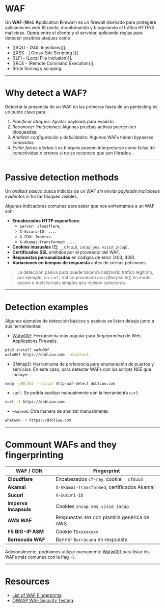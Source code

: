 # WAF 

Un **WAF** (**W**eb **A**pplication **F**irewall) es un firewall diseñado para protegere aplicaciones web filtrando, monitoreando y bloqueando el tráfico HTTP/S malicioso. Opera entre el cliente y el servidor, aplicando reglas para detectar posibles ataques como:

- [[SQLI - (SQL Injections)]].
- [[XSS  - ( Cross-Site Scripting )]].
- [[LFI - (Local File Inclusion)]].
- [[RCE - (Remote Command Execution)]].
- Brute forcing y scraping.

----
# Why detect a WAF? 

Detectar la presencia de un WAF en las primeras fases de un pentesting es un punto clave para:

1. *Planificar ataques*: Ajustar payloads para evadirlo.
2. *Reconocer limitaciones*: Algunas pruebas activas pueden ser bloqueadas.
3. *Analizar configuración y debilidades*: Algunos WAFs tienen bypasses conocidos.
4. *Evitar falsas alertas*: Los bloques pueden interpretarse como fallas de conectividad o errores si no se reconoce que son filtrados.

----
# Passive detection methods

Un *análisis pasivo* busca indicios de un WAF *sin enviar payloads maliciosos evidentes* ni forzar bloques visibles.

Algunos indicadores comunes para saber que nos enfrentamos a un WAF son:

- **Encabezados HTTP específicos**:
	- `Server: cloudflare`.
	- `X-Sucuri-ID: ...`.
	- `X-CDN: Imperva`.
	- `X-Akamai-Transformed: ...`.
- **Cookies inusuales** (Ej: `__cfduid`, `incap_ses`, `visid_incap`).
- **Certificados SSL** emitidos por el proveedor del WAF.
- **Respuestas personalizadas** en códigos de error (403, 406).
- **Variaciones en tiempos de respuesta** antes de ciertas peticiones.

> La detección pasiva pura puede hacersa nalizando tráfico legítimo, por ejemplo, un `curl`, tráfico proxieado con [[Burpsuite]] en modo pasivo o tools/scripts simples qeu revisen cabeceras.

----
# Detection examples

Algunos ejemplos de detección básicos y pasivos se listan debajo junto a sus herramientas:

- [Wafw00f](https://github.com/EnableSecurity/wafw00f): Herramienta más popular para *fingerprinting* de Web Applications Firewalls.
```bash
pip3 install wafw00f
wafw00f https://dobliuw.com --noattack
```

- [[Nmap]]: Herramienta de preferencia para enumeración de puertos y servicios. En este caso, para detectar WAFs con los scripts NSE que incluye:
```bash
nmap -p80,443 --script http-waf-detect dobliuw.com
```

- `curl`: Se podría analizar manualmente con la herramienta `curl`: 
```bash
curl -I https://dobliuw.com
```

- `whatweb`: Otra manera de analizar manualmente:
```bash
whatweb -v https://dobliuw.com
```

----
# Commount WAFs and they fingerprinting

| WAF / CDN             | Fingerprint                                    |
| --------------------- | ---------------------------------------------- |
| **Cloudflare**        | Encabezados `cf-ray`, cookie `__cfduid`        |
| **Akamai**            | `X-Akamai-Transformed`, certificados Akamai    |
| **Sucuri**            | `X-Sucuri-ID`                                  |
| **Imperva Incapsula** | Cookies `incap_ses`, `visid_incap`             |
| **AWS WAF**           | Respuestas `403` con plantilla genérica de AWS |
| **F5 BIG-IP ASM**     | Cookie `TSxxxxxxxx`                            |
| **Barracuda WAF**     | Banner `Barracuda` en respuesta                |
Adicionalmente, podríamos utilizar nuevamente [Wafw00f](https://github.com/EnableSecurity/wafw00f) para listar los WAFs más comunes con la flag `-l`. 

----
# Resources

- [List of WAF Fingerprints](https://github.com/EnableSecurity/wafw00f/blob/master/wafw00f/fingerprints.json).
- [OWASP WAF Security Testing](https://owasp.org/www-project-web-security-testing-guide/).